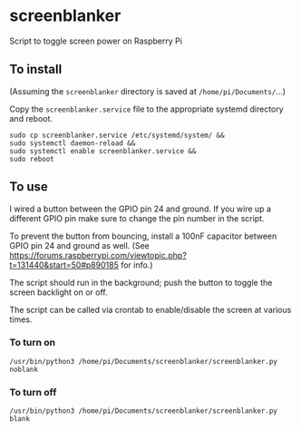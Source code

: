 # screenblanker
Script to toggle screen power on Raspberry Pi

## To install
(Assuming the `screenblanker` directory is saved at `/home/pi/Documents/`...)

Copy the `screenblanker.service` file to the appropriate systemd directory and reboot.

```
sudo cp screenblanker.service /etc/systemd/system/ &&
sudo systemctl daemon-reload &&
sudo systemctl enable screenblanker.service &&
sudo reboot
```

## To use
I wired a button between the GPIO pin 24 and ground. If you wire up a different GPIO pin make sure to change the pin number in the script.

To prevent the button from bouncing, install a 100nF capacitor between GPIO pin 24 and ground as well. (See https://forums.raspberrypi.com/viewtopic.php?t=131440&start=50#p890185 for info.)

The script should run in the background; push the button to toggle the screen backlight on or off.

The script can be called via crontab to enable/disable the screen at various times.

### To turn on
```
/usr/bin/python3 /home/pi/Documents/screenblanker/screenblanker.py noblank
```

### To turn off
```
/usr/bin/python3 /home/pi/Documents/screenblanker/screenblanker.py blank
```

